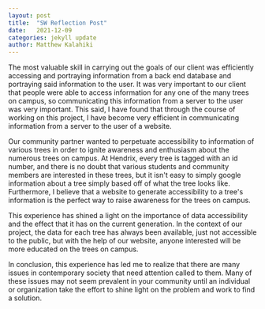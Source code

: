```yaml
---
layout: post
title:  "SW Reflection Post"
date:   2021-12-09
categories: jekyll update
author: Matthew Kalahiki
---
```


The most valuable skill in carrying out the goals of our client was efficiently accessing and portraying information from a back end database and portraying said information to the user. It was very important to our client that people were able to access information for any one of the many trees on campus, so communicating this information from a server to the user was very important. This said, I have found that through the course of working on this project, I have become very efficient in communicating information from a server to the user of a website.

Our community partner wanted to perpetuate accessibility to information of various trees in order to ignite awareness and enthusiasm about the numerous trees on campus. At Hendrix, every tree is tagged with an id number, and there is no doubt that various students and community members are interested in these trees, but it isn't easy to simply google information about a tree simply based off of what the tree looks like. Furthermore, I believe that a website to generate accessibility to a tree's information is the perfect way to raise awareness for the trees on campus.

This experience has shined a light on the importance of data accessibility and the effect that it has on the current generation. In the context of our project, the data for each tree has always been available, just not accessible to the public, but with the help of our website, anyone interested will be more educated on the trees on campus.

In conclusion, this experience has led me to realize that there are many issues in contemporary society that need attention called to them. Many of these issues may not seem prevalent in your community until an individual or organization take the effort to shine light on the problem and work to find a solution.
